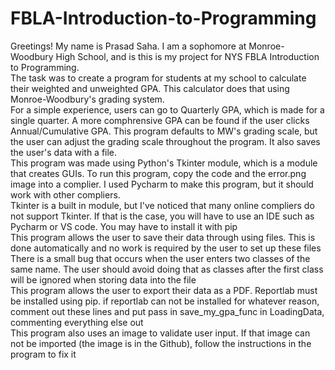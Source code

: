# FBLA-Introduction-to-Programming
Greetings! My name is Prasad Saha. I am a sophomore at Monroe-Woodbury High School, and is this is my project for NYS FBLA Introduction to Programming. <br>
The task was to create a program for students at my school to calculate their weighted and unweighted GPA. This calculator does that using Monroe-Woodbury's grading system. <br>
For a simple experience, users can go to Quarterly GPA, which is made for a single quarter. A more comphrensive GPA can be found if the user clicks Annual/Cumulative GPA. This program defaults to MW's grading scale, but the user can adjust the grading scale throughout the program. It also saves the user's data with a file. <br>
This program was made using Python's Tkinter module, which is a module that creates GUIs. To run this program, copy the code and the error.png image into a complier. I used Pycharm to make this program, but it should work with other compliers.  <br>
Tkinter is a built in module, but I've noticed that many online compliers do not support Tkinter. If that is the case, you will have to use an IDE such as Pycharm or VS code. You may have to install it with pip <br>
This program allows the user to save their data through using files. This is done automatically and no work is required by the user to set up these files <br>
There is a small bug that occurs when the user enters two classes of the same name. The user should avoid doing that as classes after the first class will be ignored when storing data into the file <br>
This program allows the user to export their data as a PDF. Reportlab must be installed using pip. if reportlab can not be installed for whatever reason, comment out these lines and put pass in save_my_gpa_func in LoadingData, commenting everything else out <br>
This program also uses an image to validate user input. If that image can not be imported (the image is in the Github), follow the instructions in the program to fix it
